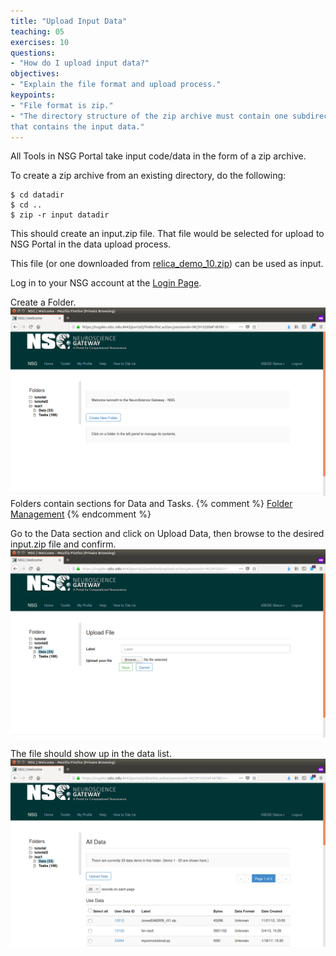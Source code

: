 ```yaml
---
title: "Upload Input Data"
teaching: 05
exercises: 10
questions:
- "How do I upload input data?"
objectives:
- "Explain the file format and upload process."
keypoints:
- "File format is zip."
- "The directory structure of the zip archive must contain one subdirectory
that contains the input data."
---
```


All Tools in NSG Portal take input code/data in the form of a zip archive.

To create a zip archive from an existing directory, do the following:
~~~
$ cd datadir
$ cd ..
$ zip -r input datadir
~~~

This should create an input.zip file.  That file would be selected for
upload to NSG Portal in the data upload process.

This file (or one downloaded from [relica_demo_10.zip](http://users.sdsc.edu/~kenneth/madison.2018/relica_demo_10.zip)) can
be used as input.

Log in to your NSG account at the [Login Page](https://nsgdev.sdsc.edu:8443/portal2).

Create a Folder.
![Image of Folder Page](../fig/folderspage.png)
Folders contain sections for Data and Tasks.
{% comment %}
[Folder Management](https://nsgdev.sdsc.edu:8443/portal2/folder!list.action)
{% endcomment %}

Go to the Data section and click on Upload Data, then browse to the desired input.zip file and confirm.
![Image of Upload Page](../fig/uploaddatapage.png)

The file should show up in the data list.
![Image of Data List Page](../fig/datalistpage.png)




